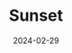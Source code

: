 ---
title: "Sunset"
location: "Bangalore, KA, India"
date: 2024-02-29
image: "/images/fiery-sunset.jpg"
---